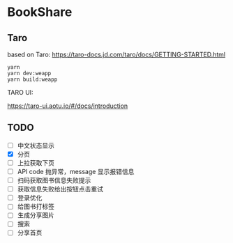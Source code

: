 # BookShare

## Taro

based on Taro: https://taro-docs.jd.com/taro/docs/GETTING-STARTED.html

```shell
yarn
yarn dev:weapp
yarn build:weapp
```

TARO UI:

https://taro-ui.aotu.io/#/docs/introduction

## TODO

- [ ] 中文状态显示
- [X] 分页
- [ ] 上拉获取下页
- [ ] API code 抛异常，message 显示报错信息
- [ ] 扫码获取图书信息失败提示
- [ ] 获取信息失败给出按钮点击重试
- [ ] 登录优化
- [ ] 给图书打标签
- [ ] 生成分享图片
- [ ] 搜索
- [ ] 分享首页
